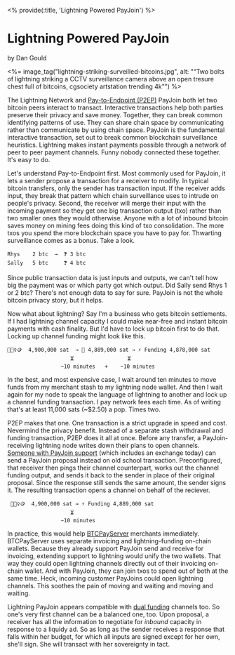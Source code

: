 <% provide(:title, 'Lightning Powered PayJoin') %>

# Lightning Powered PayJoin

<span class="by-line">by Dan Gould</span>

<%= image_tag("lightning-striking-surveilled-bitcoins.jpg", alt: "“Two bolts of lightning striking a CCTV surveillance camera above an open tresure chest full of bitcoins, cgsociety artstation trending 4k”")  %>

The Lightning Network and [Pay-to-Endpoint (P2EP)](https://bitcoinmagazine.com/culture/blockchain-analysis-about-get-harder-p2ep-enters-testing-phase) PayJoin both let two bitcoin peers interact to transact. Interactive transactions help both parties preserve their privacy and save money. Together, they can break common identifying patterns of use. They can share chain space by communicating rather than communicate by using chain space. PayJoin is the fundamental interactive transaction, set out to break common blockchain surveillance heuristics. Lightning makes instant payments possible through a network of peer to peer payment channels. Funny nobody connected these together. It's easy to do.

Let's understand Pay-to-Endpoint first. Most commonly used for PayJoin, it lets a sender propose a transaction for a receiver to modify. In typical bitcoin transfers, only the sender has transaction input. If the receiver adds input, they break that pattern which chain surveillance uses to intrude on people's privacy. Second, the receiver will merge their input with the incoming payment so they get one big transaction output (txo) rather than two smaller ones they would otherwise. Anyone with a lot of inbound bitcoin saves money on mining fees doing this kind of txo consolidation. The more txos you spend the more blockchain space you have to pay for. Thwarting surveillance comes as a bonus. Take a look.

~~~ console
Rhys    2 btc  →  ❓ 3 btc
Sally   5 btc     ❓ 4 btc
~~~

Since public transaction data is just inputs and outputs, we can't tell how big the payment was or which party got which output. Did Sally send Rhys 1 or 2 btc? There's not enough data to say for sure. PayJoin is not the whole bitcoin privacy story, but it helps.

Now what about lightning? Say I'm a business who gets bitcoin settlements. If I had lightning channel capacity I could make near-free and instant bitcoin payments with cash finality. But I'd have to lock up bitcoin first to do that. Locking up channel funding might look like this.

~~~ console
💁🏻‍♀️🪙  4,900,000 sat  → 👝 4,889,000 sat → ⚡️ Funding 4,878,000 sat
                    ⏳                 ⏳
                 ~10 minutes   +    ~10 minutes
~~~

In the best, and most expensive case, I wait around ten minutes to move funds from my merchant stash to my lightning node wallet. And then I wait again for my node to speak the language of lightning to another and lock up a channel funding transaction. I pay network fees each time. As of writing that's at least 11,000 sats (~$2.50) a pop. Times two.

P2EP makes that one. One transaction is a strict upgrade in speed and cost. Nevermind the privacy benefit. Instead of a separate stash withdrawal and funding transaction, P2EP does it all at once. Before any transfer, a PayJoin-receiving lightning node writes down their plans to open channels. [Someone with PayJoin support](https://en.bitcoin.it/wiki/PayJoin_adoption) (which includes an exchange today) can send a PayJoin proposal instead on old school transaction. Preconfigured, that receiver then pings their channel counterpart, works out the channel funding output, and sends it back to the sender in place of their original proposal. Since the response still sends the same amount, the sender signs it. The resulting transaction opens a channel on behalf of the reciever.

~~~ console
 💁🏻‍♀️🪙  4,900,000 sat → ⚡️ Funding 4,889,000 sat
                    ⏳
                 ~10 minutes
~~~

In practice, this would help [BTCPayServer](https://btcpayserver.org) merchants immediately. BTCPayServer uses separate invoicing and lightning-funding on-chain wallets. Because they already support PayJoin send and receive for invoicing, extending support to lightning would unify the two wallets. That way they could open lightning channels directly out of their invoicing on-chain wallet. And with PayJoin, they can join txos to spend out of both at the same time. Heck, incoming customer PayJoins could open lightning channels. This soothes the pain of moving and waiting and moving and waiting.

Lightning PayJoin appears compatible with [dual funding](https://bitcoinops.org/en/topics/dual-funding/) channels too. So one's very first channel can be a balanced one, too. Upon proposal, a receiver has all the information to negotiate for *inbound* capacity in response to a liquidy ad. So as long as the sender receives a response that falls within her budget, for which all inputs are signed except for her own, she'll sign. She will transact with her sovereignty in tact.
